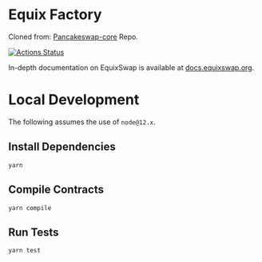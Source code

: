 # Equix Factory

Cloned from: [Pancakeswap-core](https://github.com/pancakeswap/pancake-swap-core/commit/3b214306770e86bc3a64e67c2b5bdb566b4e94a7) Repo.

[![Actions Status](https://github.com/equiXswap/EquiXswap-core/workflows/CI/badge.svg)](https://github.com/equiXswap/EquiXswap-core/actions)

In-depth documentation on EquixSwap is available at [docs.equixswap.org](https://docs.equixswap.org/).

# Local Development

The following assumes the use of `node@12.x`.

## Install Dependencies

`yarn`

## Compile Contracts

`yarn compile`

## Run Tests

`yarn test`
